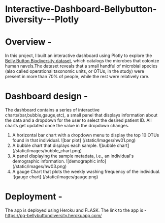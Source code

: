 # Interactive-Dashboard-Bellybutton-Diversity---Plotly

# Overview -

In this project, I built an interactive dashboard using Plotly to explore the [Belly Button Biodiversity dataset](http://robdunnlab.com/projects/belly-button-biodiversity/), which catalogs the microbes that colonize human navels.The dataset reveals that a small handful of microbial species (also called operational taxonomic units, or OTUs, in the study) were present in more than 70% of people, while the rest were relatively rare.

# Dashboard design - 
The dashboard contains a series of interactive charts(bar,bubble,gauge,etc), a small panel that displays information about the data and a dropdown for the user to select the desired patient ID. All charts get updated once the value in the dropdown changes.

1. A horizontal bar chart with a dropdown menu to display the top 10 OTUs found in that individual.
![bar plot] (/static/Images/hw01.png)
2. A bubble chart that displays each sample.
![bubble chart] (/static/Images/bubble_chart.png)
3. A panel displaying the sample metadata, i.e., an individual's demographic information.
![demographic info] (/static/Images/hw03.png)
4. A gauge Chart that plots the weekly washing frequency of the individual.
![gauge chart] (/static/Images/gauge.png)

# Deployment -
The app is deployed using Heroku and FLASK. The link to the app is - https://pg-bellybuttondiversity.herokuapp.com/

